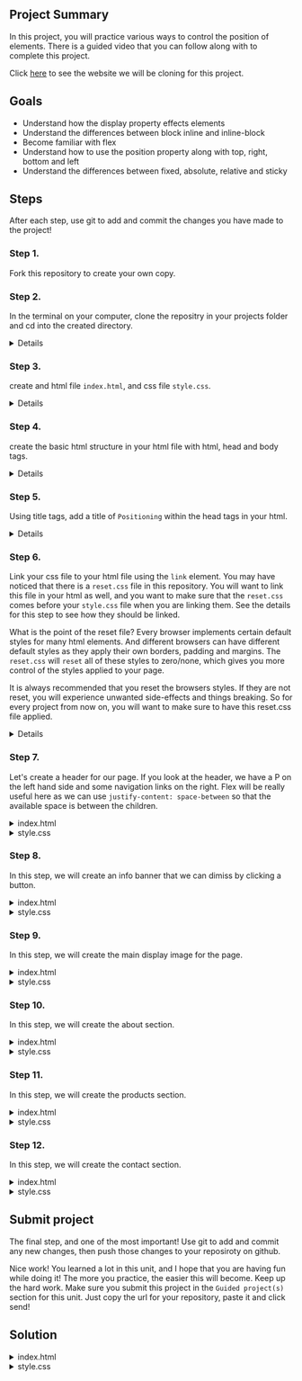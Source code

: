 ## Project Summary

In this project, you will practice various ways to control the position of elements. There is a guided video that you can follow along with to complete this project.

Click [here](https://positioning.pushcode.dev/) to see the website we will be cloning for this project.

## Goals

- Understand how the display property effects elements
- Understand the differences between block inline and inline-block
- Become familiar with flex
- Understand how to use the position property along with top, right, bottom and left
- Understand the differences between fixed, absolute, relative and sticky

## Steps

After each step, use git to add and commit the changes you have made to the project!

### Step 1.

Fork this repository to create your own copy.

### Step 2.

In the terminal on your computer, clone the repositry in your projects folder and cd into the created directory.

<details>

```
cd [path to your project directory];
git clone [github repository url goes here];
cd html-css-positioning-guided-project;
```

</details>

### Step 3.

create and html file `index.html`, and css file `style.css`.

<details>

```
touch index.html style.css
```

</details>

### Step 4.

create the basic html structure in your html file with html, head and body tags.

<details>

```html
<!DOCTYPE html>
<html lang="en">
  <head>
    <meta charset="UTF-8" />
    <meta name="viewport" content="width=device-width, initial-scale=1.0" />
  </head>
  <body></body>
</html>
```

</details>

### Step 5.

Using title tags, add a title of `Positioning` within the head tags in your html.

<details>

```html
<!DOCTYPE html>
<html lang="en">
  <head>
    <meta charset="UTF-8" />
    <meta name="viewport" content="width=device-width, initial-scale=1.0" />
    <title>Positioning</title>
  </head>
  <body></body>
</html>
```

</details>

### Step 6.

Link your css file to your html file using the `link` element. You may have noticed that there is a `reset.css` file in this repository. You will want to link this file in your html as well, and you want to make sure that the `reset.css` comes before your `style.css` file when you are linking them. See the details for this step to see how they should be linked.

What is the point of the reset file? Every browser implements certain default styles for many html elements. And different browsers can have different default styles as they apply their own borders, padding and margins. The `reset.css` will `reset` all of these styles to zero/none, which gives you more control of the styles applied to your page.

It is always recommended that you reset the browsers styles. If they are not reset, you will experience unwanted side-effects and things breaking. So for every project from now on, you will want to make sure to have this reset.css file applied.

<details>

```html
<!DOCTYPE html>
<html lang="en">
  <head>
    <meta charset="UTF-8" />
    <meta name="viewport" content="width=device-width, initial-scale=1.0" />
    <title>Aloha!</title>

    <link
      rel="icon"
      type="image/jpeg"
      href="https://encrypted-tbn0.gstatic.com/images?q=tbn%3AANd9GcTIqcwYFMtqeikFk8F1d9J4oO4y1YDGY_YsMA&usqp=CAU"
    />
    <link href="reset.css" rel="stylesheet" />
    <link href="style.css" rel="stylesheet" />
  </head>
  <body></body>
</html>
```

</details>

### Step 7.

Let's create a header for our page. If you look at the header, we have a P on the left hand side and some navigation links on the right. Flex will be really useful here as we can use `justify-content: space-between` so that the available space is between the children.

<details>

<summary>index.html</summary>

```html
...
<header>
  <h1>P</h1>
  <nav>
    <a href="#about">about</a>
    <a href="#products">products</a>
    <a href="#contact">contact</a>
  </nav>
</header>
```

</details>

<details>

<summary>style.css</summary>

```css
* {
  box-sizing: border-box;
}

header {
  display: flex;
  justify-content: space-between;
  align-items: center;
  height: 80px;
  padding: 0 48px;
  border-bottom: 1px solid rgba(0, 0, 0, 0.2);
  position: fixed;
  top: 0;
  width: 100%;
  background-color: white;
}

header > h1 {
  font-size: 24px;
}

header > nav > a {
  margin-left: 16px;
  text-decoration: none;
  color: black;
}
```

</details>

### Step 8.

In this step, we will create an info banner that we can dimiss by clicking a button.

<details>

<summary>index.html</summary>

```html
...
<div class="banner-wrapper">
  <input type="checkbox" id="dismiss" />
  <div class="banner">
    <label for="dismiss" class="dismiss-button">dismiss</label>
    <p>
      This is an informative message to let the user know some important
      information that we want to call out to them. But they have the option to
      dismiss it so it doesn't show anymore.
    </p>
  </div>
</div>
```

</details>

<details>

<summary>style.css</summary>

```css
.banner {
  background-color: rgb(210, 228, 254);
  color: rgb(0, 105, 255);
  height: 100px;
  width: 100%;
  border-bottom: 1px solid rgba(0, 0, 0, 0.2);
  position: fixed;
  top: 80px;
  padding: 16px;

  display: flex;
  align-items: center;
}

.banner > p {
  width: 80%;
}

#dismiss:checked ~ .banner {
  display: none;
}

#dismiss {
  display: none;
}

.dismiss-button {
  color: rgb(0, 105, 255);
  position: absolute;
  top: 4px;
  right: 4px;
  border: 1px solid rgba(0, 105, 255, 0.2);
  padding: 4px 8px;
  font-size: 12px;
}
```

</details>

### Step 9.

In this step, we will create the main display image for the page.

<details>

<summary>index.html</summary>

```html
...
<div class="display-picture"></div>
```

</details>

<details>

<summary>style.css</summary>

```css
.display-picture {
  background-image: url("https://images.unsplash.com/photo-1566814534947-46a09bcbb88c?ixid=MXwxMjA3fDB8MHxwaG90by1wYWdlfHx8fGVufDB8fHw%3D&ixlib=rb-1.2.1&auto=format&fit=crop&w=919&q=80");
  background-position: center;
  background-repeat: no-repeat;
  background-size: cover;
  height: 600px;
  position: sticky;
  top: 0;
  z-index: -1;
  margin-top: 80px;
}
```

</details>

### Step 10.

In this step, we will create the about section.

<details>

<summary>index.html</summary>

```html
...
<main>
  <section id="about">
    <h1>ABOUT SECTION</h1>
    <p>
      Lorem ipsum dolor sit, amet consectetur adipisicing elit. Repellendus,
      deleniti rem debitis at, perspiciatis hic blanditiis dolorum libero illo
      cumque aliquid totam nobis atque! Quod accusamus commodi minus nam omnis!
      Lorem ipsum dolor sit, amet consectetur adipisicing elit. Neque quia
      veniam quidem totam assumenda nobis ducimus, ea esse provident facere
      officia, beatae aliquam eveniet consequuntur! Repellendus a quam nesciunt
      ea.
    </p>
    <p>
      Lorem ipsum, dolor sit amet consectetur adipisicing elit. Molestiae
      adipisci necessitatibus hic numquam quaerat sint officia expedita debitis
      quidem aut facere, suscipit eligendi quos enim tenetur et modi sequi
      eaque? Lorem, ipsum dolor sit amet consectetur adipisicing elit. Accusamus
      velit culpa adipisci iure natus rerum, dolor nulla quisquam dolorem
      repellat praesentium deserunt, placeat quas ullam autem eaque, minus quod
      vitae. Lorem, ipsum dolor sit amet consectetur adipisicing elit. At
      facilis unde enim quia ea qui repellendus eos. Magni omnis tenetur illo,
      quasi at asperiores sapiente ullam quibusdam nostrum expedita quidem!
      Lorem ipsum dolor sit amet consectetur adipisicing elit. Impedit rerum rem
      provident odio sit. Facilis, ipsum? In pariatur rem aut quas quam, dolorem
      asperiores error tenetur veniam ex. Minus, praesentium.
    </p>
    <p>
      Lorem ipsum dolor sit, amet consectetur adipisicing elit. Repellendus,
      deleniti rem debitis at, perspiciatis hic blanditiis dolorum libero illo
      cumque aliquid totam nobis atque! Quod accusamus commodi minus nam omnis!
      Lorem ipsum dolor sit, amet consectetur adipisicing elit. Neque quia
      veniam quidem totam assumenda nobis ducimus, ea esse provident facere
      officia, beatae aliquam eveniet consequuntur! Repellendus a quam nesciunt
      ea.
    </p>
  </section>
</main>
```

</details>

<details>

<summary>style.css</summary>

```css
main {
  padding: 48px;
  padding-top: 0;
  background: white;
}

main h1 {
  font-size: 36px;
  margin-bottom: 36px;
}

main p {
  line-height: 18px;
  font-size: 14px;
  margin-bottom: 16px;
}

section {
  padding-top: 104px;
}
```

</details>

### Step 11.

In this step, we will create the products section.

<details>

<summary>index.html</summary>
...

```html
<section id="products">
  <h1>PRODUCTS SECTION</h1>
  <div class="products-wrapper">
    <div class="product">
      <img
        width="240px"
        src="https://images.unsplash.com/photo-1601612628452-9e99ced43524?ixid=MXwxMjA3fDB8MHxzZWFyY2h8MTR8fHByb2R1Y3RzfGVufDB8MnwwfA%3D%3D&ixlib=rb-1.2.1&auto=format&fit=crop&w=400&q=60"
        alt="product1"
      />
      <div class="product-details">
        <div class="product-name">product 1</div>
        <div class="product-description">this product is amazing!</div>
        <div class="product-price">24</div>
      </div>
    </div>
    <div class="product">
      <img
        width="240px"
        src="https://images.unsplash.com/photo-1601612628452-9e99ced43524?ixid=MXwxMjA3fDB8MHxzZWFyY2h8MTR8fHByb2R1Y3RzfGVufDB8MnwwfA%3D%3D&ixlib=rb-1.2.1&auto=format&fit=crop&w=400&q=60"
        alt="product1"
      />
      <div class="product-details">
        <div class="product-name">product 1</div>
        <div class="product-description">this product is amazing!</div>
        <div class="product-price">24</div>
      </div>
    </div>
    <div class="product">
      <img
        width="240px"
        src="https://images.unsplash.com/photo-1601612628452-9e99ced43524?ixid=MXwxMjA3fDB8MHxzZWFyY2h8MTR8fHByb2R1Y3RzfGVufDB8MnwwfA%3D%3D&ixlib=rb-1.2.1&auto=format&fit=crop&w=400&q=60"
        alt="product1"
      />
      <div class="product-details">
        <div class="product-name">product 1</div>
        <div class="product-description">this product is amazing!</div>
        <div class="product-price">24</div>
      </div>
    </div>
    <div class="product">
      <img
        width="240px"
        src="https://images.unsplash.com/photo-1601612628452-9e99ced43524?ixid=MXwxMjA3fDB8MHxzZWFyY2h8MTR8fHByb2R1Y3RzfGVufDB8MnwwfA%3D%3D&ixlib=rb-1.2.1&auto=format&fit=crop&w=400&q=60"
        alt="product1"
      />
      <div class="product-details">
        <div class="product-name">product 1</div>
        <div class="product-description">this product is amazing!</div>
        <div class="product-price">24</div>
      </div>
    </div>
    <div class="product">
      <img
        width="240px"
        src="https://images.unsplash.com/photo-1601612628452-9e99ced43524?ixid=MXwxMjA3fDB8MHxzZWFyY2h8MTR8fHByb2R1Y3RzfGVufDB8MnwwfA%3D%3D&ixlib=rb-1.2.1&auto=format&fit=crop&w=400&q=60"
        alt="product1"
      />
      <div class="product-details">
        <div class="product-name">product 1</div>
        <div class="product-description">this product is amazing!</div>
        <div class="product-price">24</div>
      </div>
    </div>
    <div class="product">
      <img
        width="240px"
        src="https://images.unsplash.com/photo-1601612628452-9e99ced43524?ixid=MXwxMjA3fDB8MHxzZWFyY2h8MTR8fHByb2R1Y3RzfGVufDB8MnwwfA%3D%3D&ixlib=rb-1.2.1&auto=format&fit=crop&w=400&q=60"
        alt="product1"
      />
      <div class="product-details">
        <div class="product-name">product 1</div>
        <div class="product-description">this product is amazing!</div>
        <div class="product-price">24</div>
      </div>
    </div>
  </div>
</section>
```

...

</details>

<details>

<summary>style.css</summary>

```css
#products {
  margin-top: 48px;
  display: flex;
  flex-direction: column;
  align-items: center;
}

.products-wrapper {
  display: flex;
  justify-content: space-around;
  width: 900px;
  flex-wrap: wrap;
}

.product {
  box-shadow: 0px 0px 6px #e6e6e6, 2px 0px 8px #e6e6e6;
  margin-bottom: 24px;
}

.product-details {
  padding: 8px 16px;
}

.product-name {
  font-size: 18px;
  line-height: 24px;
  font-weight: 600;
}

.product-description {
  font-size: 14px;
  line-height: 18px;
}

.product-price {
  font-weight: 600;
  line-height: 24px;
}

.product-price::before {
  content: "$";
}
```

</details>

### Step 12.

In this step, we will create the contact section.

<details>

<summary>index.html</summary>
...

```html
<section id="contact">
  <h1>CONTACT SECTION</h1>
  <form>
    <div class="form-row">
      <div class="form-field">
        <label for="name">Name</label>
        <input id="name" />
      </div>

      <div class="form-field">
        <label for="email">Email</label>
        <input type="text" id="email" />
      </div>
    </div>
    <div class="form-field">
      <label for="message">Message</label>
      <textarea id="message"></textarea>
    </div>
    <button>SEND MESSAGE</button>
  </form>
</section>
```

...

</details>

<details>

<summary>style.css</summary>

```css
form label {
  display: block;
  position: relative;
  top: -4px;
}

.form-row {
  display: flex;
}

.form-field {
  margin-right: 8px;
  margin-bottom: 16px;
  flex: 1;
}

input,
textarea {
  padding: 8px;
  width: 100%;
}

button {
  padding: 8px;
}
```

</details>

## Submit project

The final step, and one of the most important! Use git to add and commit any new changes, then push those changes to your reposiroty on github.

Nice work! You learned a lot in this unit, and I hope that you are having fun while doing it! The more you practice, the easier this will become. Keep up the hard work. Make sure you submit this project in the `Guided project(s)` section for this unit. Just copy the url for your repository, paste it and click send!

## Solution

<details>

<summary>index.html</summary>

```html
<!DOCTYPE html>
<html lang="en">
  <head>
    <meta charset="UTF-8" />
    <meta name="viewport" content="width=device-width, initial-scale=1.0" />
    <title>Positioning</title>
    <link rel="stylesheet" href="reset.css" />
    <link rel="stylesheet" href="style.css" />
  </head>
  <body>
    <header>
      <h1>P</h1>
      <nav>
        <a href="#about">about</a>
        <a href="#products">products</a>
        <a href="#contact">contact</a>
      </nav>
    </header>
    <div class="banner-wrapper">
      <input type="checkbox" id="dismiss" />
      <div class="banner">
        <label for="dismiss" class="dismiss-button">dismiss</label>
        <p>
          This is an informative message to let the user know some important
          information that we want to call out to them. But they have the option
          to dismiss it so it doesn't show anymore.
        </p>
      </div>
    </div>
    <div class="display-picture"></div>
    <main>
      <section id="about">
        <h1>ABOUT SECTION</h1>
        <p>
          Lorem ipsum dolor sit, amet consectetur adipisicing elit. Repellendus,
          deleniti rem debitis at, perspiciatis hic blanditiis dolorum libero
          illo cumque aliquid totam nobis atque! Quod accusamus commodi minus
          nam omnis! Lorem ipsum dolor sit, amet consectetur adipisicing elit.
          Neque quia veniam quidem totam assumenda nobis ducimus, ea esse
          provident facere officia, beatae aliquam eveniet consequuntur!
          Repellendus a quam nesciunt ea.
        </p>
        <p>
          Lorem ipsum, dolor sit amet consectetur adipisicing elit. Molestiae
          adipisci necessitatibus hic numquam quaerat sint officia expedita
          debitis quidem aut facere, suscipit eligendi quos enim tenetur et modi
          sequi eaque? Lorem, ipsum dolor sit amet consectetur adipisicing elit.
          Accusamus velit culpa adipisci iure natus rerum, dolor nulla quisquam
          dolorem repellat praesentium deserunt, placeat quas ullam autem eaque,
          minus quod vitae. Lorem, ipsum dolor sit amet consectetur adipisicing
          elit. At facilis unde enim quia ea qui repellendus eos. Magni omnis
          tenetur illo, quasi at asperiores sapiente ullam quibusdam nostrum
          expedita quidem! Lorem ipsum dolor sit amet consectetur adipisicing
          elit. Impedit rerum rem provident odio sit. Facilis, ipsum? In
          pariatur rem aut quas quam, dolorem asperiores error tenetur veniam
          ex. Minus, praesentium.
        </p>
        <p>
          Lorem ipsum dolor sit, amet consectetur adipisicing elit. Repellendus,
          deleniti rem debitis at, perspiciatis hic blanditiis dolorum libero
          illo cumque aliquid totam nobis atque! Quod accusamus commodi minus
          nam omnis! Lorem ipsum dolor sit, amet consectetur adipisicing elit.
          Neque quia veniam quidem totam assumenda nobis ducimus, ea esse
          provident facere officia, beatae aliquam eveniet consequuntur!
          Repellendus a quam nesciunt ea.
        </p>
      </section>
      <section id="products">
        <h1>PRODUCTS SECTION</h1>
        <div class="products-wrapper">
          <div class="product">
            <img
              width="240px"
              src="https://images.unsplash.com/photo-1601612628452-9e99ced43524?ixid=MXwxMjA3fDB8MHxzZWFyY2h8MTR8fHByb2R1Y3RzfGVufDB8MnwwfA%3D%3D&ixlib=rb-1.2.1&auto=format&fit=crop&w=400&q=60"
              alt="product1"
            />
            <div class="product-details">
              <div class="product-name">product 1</div>
              <div class="product-description">this product is amazing!</div>
              <div class="product-price">24</div>
            </div>
          </div>
          <div class="product">
            <img
              width="240px"
              src="https://images.unsplash.com/photo-1601612628452-9e99ced43524?ixid=MXwxMjA3fDB8MHxzZWFyY2h8MTR8fHByb2R1Y3RzfGVufDB8MnwwfA%3D%3D&ixlib=rb-1.2.1&auto=format&fit=crop&w=400&q=60"
              alt="product1"
            />
            <div class="product-details">
              <div class="product-name">product 1</div>
              <div class="product-description">this product is amazing!</div>
              <div class="product-price">24</div>
            </div>
          </div>
          <div class="product">
            <img
              width="240px"
              src="https://images.unsplash.com/photo-1601612628452-9e99ced43524?ixid=MXwxMjA3fDB8MHxzZWFyY2h8MTR8fHByb2R1Y3RzfGVufDB8MnwwfA%3D%3D&ixlib=rb-1.2.1&auto=format&fit=crop&w=400&q=60"
              alt="product1"
            />
            <div class="product-details">
              <div class="product-name">product 1</div>
              <div class="product-description">this product is amazing!</div>
              <div class="product-price">24</div>
            </div>
          </div>
          <div class="product">
            <img
              width="240px"
              src="https://images.unsplash.com/photo-1601612628452-9e99ced43524?ixid=MXwxMjA3fDB8MHxzZWFyY2h8MTR8fHByb2R1Y3RzfGVufDB8MnwwfA%3D%3D&ixlib=rb-1.2.1&auto=format&fit=crop&w=400&q=60"
              alt="product1"
            />
            <div class="product-details">
              <div class="product-name">product 1</div>
              <div class="product-description">this product is amazing!</div>
              <div class="product-price">24</div>
            </div>
          </div>
          <div class="product">
            <img
              width="240px"
              src="https://images.unsplash.com/photo-1601612628452-9e99ced43524?ixid=MXwxMjA3fDB8MHxzZWFyY2h8MTR8fHByb2R1Y3RzfGVufDB8MnwwfA%3D%3D&ixlib=rb-1.2.1&auto=format&fit=crop&w=400&q=60"
              alt="product1"
            />
            <div class="product-details">
              <div class="product-name">product 1</div>
              <div class="product-description">this product is amazing!</div>
              <div class="product-price">24</div>
            </div>
          </div>
          <div class="product">
            <img
              width="240px"
              src="https://images.unsplash.com/photo-1601612628452-9e99ced43524?ixid=MXwxMjA3fDB8MHxzZWFyY2h8MTR8fHByb2R1Y3RzfGVufDB8MnwwfA%3D%3D&ixlib=rb-1.2.1&auto=format&fit=crop&w=400&q=60"
              alt="product1"
            />
            <div class="product-details">
              <div class="product-name">product 1</div>
              <div class="product-description">this product is amazing!</div>
              <div class="product-price">24</div>
            </div>
          </div>
        </div>
      </section>
      <section id="contact">
        <h1>CONTACT SECTION</h1>
        <form>
          <div class="form-row">
            <div class="form-field">
              <label for="name">Name</label>
              <input id="name" />
            </div>

            <div class="form-field">
              <label for="email">Email</label>
              <input type="text" id="email" />
            </div>
          </div>
          <div class="form-field">
            <label for="message">Message</label>
            <textarea id="message"></textarea>
          </div>
          <button>SEND MESSAGE</button>
        </form>
      </section>
    </main>
  </body>
</html>
```

</details>

<details>

<summary>style.css</summary>

```css
header {
  display: flex;
  justify-content: space-between;
  height: 80px;
  border-bottom: 1px solid rgba(0, 0, 0, 0.2);
  align-items: center;
  padding: 0 48px;
  position: fixed;
  width: 100%;
  top: 0;
  background-color: white;
}

header > h1 {
  font-size: 24px;
}

header > nav > a {
  margin-left: 16px;
  text-decoration: none;
  color: black;
}

.banner {
  background-color: rgb(210, 228, 254);
  color: rgb(0, 105, 255);
  height: 100px;
  width: 100%;
  border-bottom: 1px solid rgba(0, 0, 0, 0.2);
  position: fixed;
  top: 80px;
  padding: 16px;

  display: flex;
  align-items: center;
}

.banner > p {
  width: 80%;
}

#dismiss:checked ~ .banner {
  display: none;
}

#dismiss {
  display: none;
}

.dismiss-button {
  color: rgb(0, 105, 255);
  position: absolute;
  top: 4px;
  right: 4px;
  border: 1px solid rgba(0, 105, 255, 0.2);
  padding: 4px 8px;
  font-size: 12px;
}

.display-picture {
  background-image: url("https://images.unsplash.com/photo-1566814534947-46a09bcbb88c?ixid=MXwxMjA3fDB8MHxwaG90by1wYWdlfHx8fGVufDB8fHw%3D&ixlib=rb-1.2.1&auto=format&fit=crop&w=919&q=80");
  background-position: center;
  background-repeat: no-repeat;
  background-size: cover;
  height: 600px;
  position: sticky;
  top: 0;
  z-index: -1;
  margin-top: 80px;
}

main {
  padding: 48px;
  padding-top: 0;
  background: white;
}

main h1 {
  font-size: 36px;
  margin-bottom: 36px;
}

main p {
  line-height: 18px;
  font-size: 14px;
  margin-bottom: 16px;
}

section {
  padding-top: 104px;
}

#products {
  margin-top: 48px;
  display: flex;
  flex-direction: column;
  align-items: center;
}

.products-wrapper {
  display: flex;
  justify-content: space-around;
  width: 900px;
  flex-wrap: wrap;
}

.product {
  box-shadow: 0px 0px 6px #e6e6e6, 2px 0px 8px #e6e6e6;
  margin-bottom: 24px;
}

.product-details {
  padding: 8px 16px;
}

.product-name {
  font-size: 18px;
  line-height: 24px;
  font-weight: 600;
}

.product-description {
  font-size: 14px;
  line-height: 18px;
}

.product-price {
  font-weight: 600;
  line-height: 24px;
}

.product-price::before {
  content: "$";
}

form label {
  display: block;
  position: relative;
  top: -4px;
}

.form-row {
  display: flex;
}

.form-field {
  margin-right: 8px;
  margin-bottom: 16px;
  flex: 1;
}

input,
textarea {
  padding: 8px;
  width: 100%;
}

button {
  padding: 8px;
}
```

</details>
